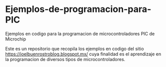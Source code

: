# Ejemplos-de-programacion-para-PIC
Ejemplos en codigo para la programacion de microcontroladores PIC de Microchip

Este es un repositorio que recopila los ejemplos en codigo del sitio https://joelbuenrostroblog.blogspot.mx/ cuya finalidad es el aprendizaje en la programacion de diversos tipos de microcontroladores.
